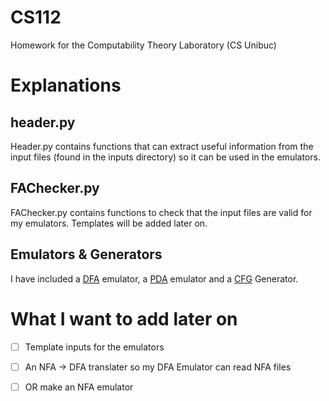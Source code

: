 # CS112

Homework for the Computability Theory Laboratory (CS Unibuc)

# Explanations

## header.py

Header.py contains functions that can extract useful information from the input files (found in the inputs directory) so it can be used in the emulators.

## FAChecker.py

FAChecker.py contains functions to check that the input files are valid for my emulators. Templates will be added later on.

## Emulators & Generators

I have included a [DFA](https://en.wikipedia.org/wiki/Deterministic_finite_automaton) emulator, a [PDA](https://en.wikipedia.org/wiki/Pushdown_automaton) emulator and a [CFG](https://en.wikipedia.org/wiki/Context-free_grammar) Generator.

# What I want to add later on

- [ ] Template inputs for the emulators

- [ ] An NFA -> DFA translater so my DFA Emulator can read NFA files

- [ ] OR make an NFA emulator

